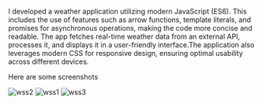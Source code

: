 I developed a weather application utilizing modern JavaScript (ES6). This includes the use of features such as arrow functions, template literals, and promises for asynchronous operations, making the code more concise and readable. The app fetches real-time weather data from an external API, processes it, and displays it in a user-friendly interface.The application also leverages modern CSS for responsive design, ensuring optimal usability across different devices.



Here are some screenshots


![wss2](https://github.com/Nupur2001/weather-app/assets/67430495/52073d42-7a3d-4a18-96cc-0be97a78da02)
![wss1](https://github.com/Nupur2001/weather-app/assets/67430495/07d0eac7-0b56-41cc-ab7d-65db5f90346f)
![wss3](https://github.com/Nupur2001/weather-app/assets/67430495/413ddc19-0cb5-4cee-bbde-bc5fe86e38e2)
